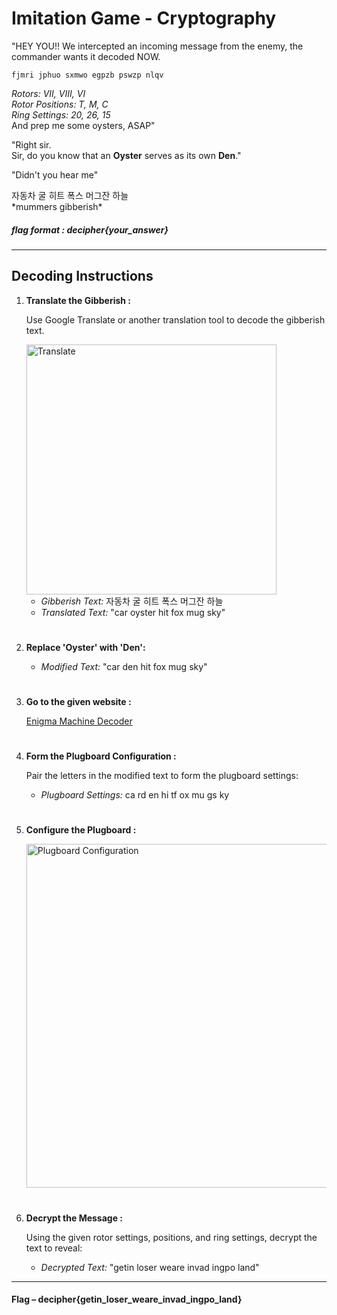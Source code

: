 # Imitation Game - Cryptography

"HEY YOU!!  We intercepted an incoming message from the enemy, the commander wants it decoded NOW. 
```
fjmri jphuo sxmwo egpzb pswzp nlqv
```
*Rotors: VII, VIII, VI  <br>
Rotor Positions: T, M, C  <br>
Ring Settings: 20, 26, 15*  <br> 
And prep me some oysters, ASAP"

"Right sir.  <br>
Sir, do you know that an **Oyster** serves as its own **Den**."

"Didn't you hear me"

자동차 굴 히트 폭스 머그잔 하늘  <br>
\*mummers gibberish\*

##### flag format : decipher{your\_answer}

---

## Decoding Instructions
<!-- Step 1: Translate the gibberish using an online tool -->

1. **Translate the Gibberish :**

   Use Google Translate or another translation tool to decode the gibberish text.
   
   <img src="https://github.com/user-attachments/assets/e2d61c36-91b5-4130-8c0a-4222216f9284" alt="Translate" width="400">

   - *Gibberish Text:* 자동차 굴 히트 폭스 머그잔 하늘
   - *Translated Text:* "car oyster hit fox mug sky"

<!-- Step 2: Replace specific word -->

#

2. **Replace 'Oyster' with 'Den':**

   - *Modified Text:* "car den hit fox mug sky"

<!-- Step 3: Form the Plugboard Configuration -->

#

3. **Go to the given website :**

    [Enigma Machine Decoder](https://cryptii.com/pipes/enigma-machine)

#
   
4. **Form the Plugboard Configuration :**

   Pair the letters in the modified text to form the plugboard settings:
     
   - *Plugboard Settings:* ca rd en hi tf ox mu gs ky

<!-- Step 4: Configure the plugboard -->

#

5. **Configure the Plugboard :**
   
   <img src="https://github.com/user-attachments/assets/a659a4d9-1cc1-4059-b1bb-67020522cdd5" alt="Plugboard Configuration" height="550">

<!-- Step 5: Decrypt the message using provided settings -->

#

6. **Decrypt the Message :**

   Using the given rotor settings, positions, and ring settings, decrypt the text to reveal:
    
   - *Decrypted Text:* "getin loser weare invad ingpo land"

--- 
#### Flag – decipher{getin\_loser\_weare\_invad\_ingpo\_land}
